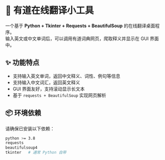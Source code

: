 # 📘 有道在线翻译小工具

一个基于 **Python + Tkinter + Requests + BeautifulSoup** 的在线翻译桌面程序。  
输入英文或中文单词后，可以调用有道词典网页，爬取释义并显示在 GUI 界面中。  

## ✨ 功能特点
- 支持输入英文单词，返回中文释义、词性、例句等信息  
- 支持输入中文词汇，返回英文释义  
- GUI 界面友好，支持滚动显示长文本  
- 基于 `requests + BeautifulSoup` 实现网页解析  

## 📦 环境依赖
请确保已安装以下依赖：
```bash
python >= 3.8
requests
beautifulsoup4
tkinter   # 通常 Python 自带
